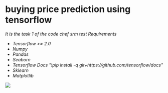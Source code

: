 # buying  price prediction using tensorflow
<i>It is the task 1 of the code chef srm test<i>
<i>Requirements</i>
<ul>
  <li>Tensorflow >= 2.0</li>
  <li>Numpy</li>
  <li>Pandas</li>
  <li>Seaborn</li>
  <li>Tensorflow Docs "!pip install -q git+https://github.com/tensorflow/docs"</li>
  <li>Sklearn</li>
  <li>Matplotlib</li>
</ul>

<img src="https://github.com/saicooldude/codechefsrm_RA1811027010070/blob/master/bestfitline.png?raw=true">
